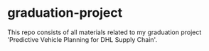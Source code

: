 # graduation-project
This repo consists of all materials related to my graduation project 'Predictive Vehicle Planning for DHL Supply Chain'.
